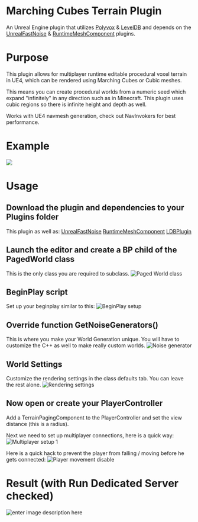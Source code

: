 # Marching Cubes Terrain Plugin

An Unreal Engine plugin that utilizes [Polyvox](http://www.volumesoffun.com/polyvox-about/) & [LevelDB](https://github.com/google/leveldb) and depends on the [UnrealFastNoise](https://github.com/midgen/UnrealFastNoise) & [RuntimeMeshComponent](https://github.com/Koderz/RuntimeMeshComponent) plugins.

# Purpose

This plugin allows for multiplayer runtime editable procedural voxel terrain in UE4, which can be rendered using Marching Cubes or Cubic meshes.

This means you can create procedural worlds from a numeric seed which expand "infinitely" in any direction such as in Minecraft. This plugin uses cubic regions so there is infinite height and depth as well.

Works with UE4 navmesh generation, check out NavInvokers for best performance.

# Example
[![](http://img.youtube.com/vi/GseUuAAKobw/0.jpg)](http://www.youtube.com/watch?v=GseUuAAKobw "Marching Cubes Terrain Plugin")

# Usage
## Download the plugin and dependencies to your Plugins folder
This plugin as well as:
[UnrealFastNoise](https://github.com/midgen/UnrealFastNoise)
[RuntimeMeshComponent](https://github.com/Koderz/RuntimeMeshComponent)
[LDBPlugin](https://github.com/bradyrussell/ldbplugin)

## Launch the editor and create a BP child of the PagedWorld class

This is the only class you are required to subclass.
![Paged World class](https://i.imgur.com/sKuTwON.png)

## BeginPlay script

Set up your beginplay similar to this:
![BeginPlay setup](https://i.imgur.com/0lU5wt7.png)

## Override function GetNoiseGenerators()

This is where you make your World Generation unique. You will have to customize the C++ as well to make really custom worlds.
![Noise generator](https://i.imgur.com/4EO9eAu.png)

## World Settings

Customize the rendering settings in the class defaults tab. You can leave the rest alone.
![Rendering settings](https://i.imgur.com/UXhmUkw.png)

## Now open or create your PlayerController
Add a TerrainPagingComponent to the PlayerController and set the view distance (this is a radius).

Next we need to set up multiplayer connections, here is a quick way:
![Multiplayer setup 1](https://i.imgur.com/1a5kqx3.png)

Here is a quick hack to prevent the player from falling / moving before he gets connected:
![Player movement disable](https://i.imgur.com/cpAyGxa.png)

# Result (with Run Dedicated Server checked)
![enter image description here](https://i.imgur.com/3cnfBxo.png)
